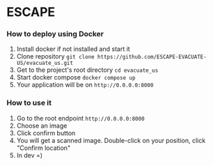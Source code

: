 # ESCAPE

### How to deploy using Docker
1. Install docker if not installed and start it
2. Clone repository ```git clone https://github.com/ESCAPE-EVACUATE-US/evacuate_us.git```
3. Get to the project's root directory ```cd evacuate_us```
4. Start docker compose ```docker compose up```
5. Your application will be on ```http://0.0.0.0:8000```

### How to use it
1. Go to the root endpoint ```http://0.0.0.0:8000```
2. Choose an image
3. Click confirm button
4. You will get a scanned image. Double-click on your position, click "Confirm location"
5. In dev =)